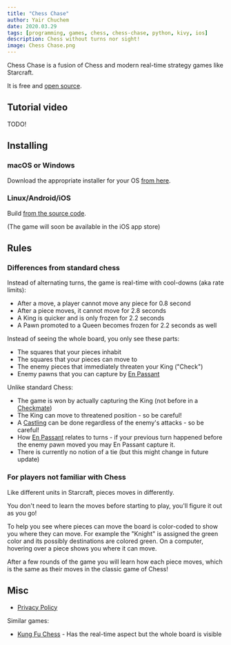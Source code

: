 ```yaml
---
title: "Chess Chase"
author: Yair Chuchem
date: 2020.03.29
tags: [programming, games, chess, chess-chase, python, kivy, ios]
description: Chess without turns nor sight!
image: Chess Chase.png
---
```


Chess Chase is a fusion of Chess and modern real-time strategy games like Starcraft.

It is free and [open source](https://github.com/yairchu/chess2).

## Tutorial video

TODO!

## Installing

### macOS or Windows

Download the appropriate installer for your OS [from here](https://github.com/yairchu/chess2/releases).

### Linux/Android/iOS

Build [from the source code](https://github.com/yairchu/chess2).

(The game will soon be available in the iOS app store)

## Rules

### Differences from standard chess

Instead of alternating turns, the game is real-time with cool-downs (aka rate limits):

* After a move, a player cannot move any piece for 0.8 second
* After a piece moves, it cannot move for 2.8 seconds
* A King is quicker and is only frozen for 2.2 seconds
* A Pawn promoted to a Queen becomes frozen for 2.2 seconds as well

Instead of seeing the whole board, you only see these parts:

* The squares that your pieces inhabit
* The squares that your pieces can move to
* The enemy pieces that immediately threaten your King ("Check")
* Enemy pawns that you can capture by [En Passant](https://en.wikipedia.org/wiki/En_passant)

Unlike standard Chess:

* The game is won by actually capturing the King (not before in a [Checkmate](https://en.wikipedia.org/wiki/Chess#Win))
* The King can move to threatened position - so be careful!
* A [Castling](https://en.wikipedia.org/wiki/Castling) can be done regardless of the enemy's attacks - so be careful!
* How [En Passant](https://en.wikipedia.org/wiki/En_passant) relates to turns - if your previous turn happened before the enemy pawn moved you may En Passant capture it.
* There is currently no notion of a tie (but this might change in future update)

### For players not familiar with Chess

Like different units in Starcraft, pieces moves in differently.

You don't need to learn the moves before starting to play, you'll figure it out as you go!

To help you see where pieces can move the board is color-coded to show you where they can move.
For example the "Knight" is assigned the green color and its possibly destinations are colored green.
On a computer, hovering over a piece shows you where it can move.

After a few rounds of the game you will learn how each piece moves, which is the same as their moves in the classic game of Chess!

## Misc

* [Privacy Policy](/projects/chess-chase/privacy-policy)

Similar games:

* [Kung Fu Chess](https://en.wikipedia.org/wiki/Kung-Fu_Chess) - Has the real-time aspect but the whole board is visible
